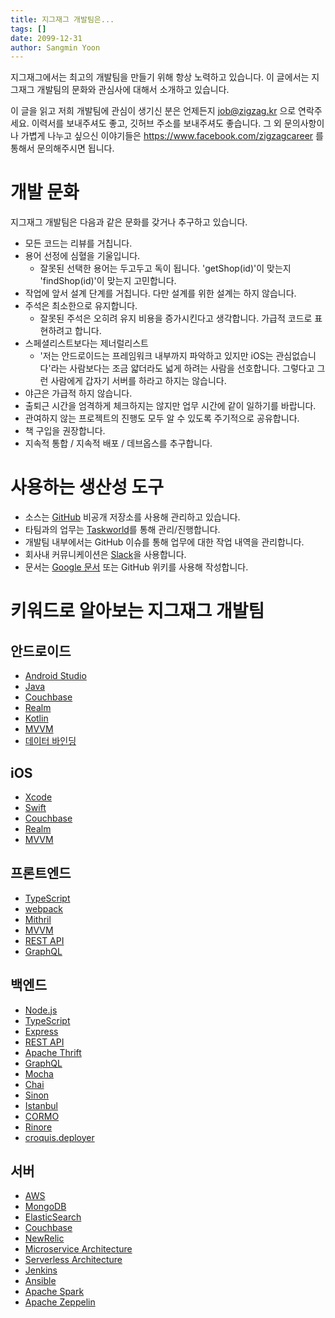 ```yaml
---
title: 지그재그 개발팀은...
tags: []
date: 2099-12-31
author: Sangmin Yoon
---
```


지그재그에서는 최고의 개발팀을 만들기 위해 항상 노력하고 있습니다.
이 글에서는 지그재그 개발팀의 문화와 관심사에 대해서 소개하고 있습니다.

이 글을 읽고 저희 개발팀에 관심이 생기신 분은 언제든지 [job@zigzag.kr](mailto:job@zigzag.kr) 으로 연락주세요.
이력서를 보내주셔도 좋고, 깃허브 주소를 보내주셔도 좋습니다.
그 외 문의사항이나 가볍게 나누고 싶으신 이야기들은 https://www.facebook.com/zigzagcareer 를 통해서 문의해주시면 됩니다.

<!--more-->

# 개발 문화

지그재그 개발팀은 다음과 같은 문화를 갖거나 추구하고 있습니다.

* 모든 코드는 리뷰를 거칩니다.
* 용어 선정에 심혈을 기울입니다.
	* 잘못된 선택한 용어는 두고두고 독이 됩니다. 'getShop(id)'이 맞는지 'findShop(id)'이 맞는지 고민합니다.
* 작업에 앞서 설계 단계를 거칩니다. 다만 설계를 위한 설계는 하지 않습니다.
* 주석은 최소한으로 유지합니다.
	* 잘못된 주석은 오히려 유지 비용을 증가시킨다고 생각합니다. 가급적 코드로 표현하려고 합니다.
* 스페셜리스트보다는 제너럴리스트
    * '저는 안드로이드는 프레임워크 내부까지 파악하고 있지만 iOS는 관심없습니다'라는 사람보다는 조금 얇더라도 넓게 하려는 사람을 선호합니다. 그렇다고 그런 사람에게 갑자기 서버를 하라고 하지는 않습니다.
* 야근은 가급적 하지 않습니다.
* 출퇴근 시간을 엄격하게 체크하지는 않지만 업무 시간에 같이 일하기를 바랍니다.
* 관여하지 않는 프로젝트의 진행도 모두 알 수 있도록 주기적으로 공유합니다.
* 책 구입을 권장합니다.
* 지속적 통합 / 지속적 배포 / 데브옵스를 추구합니다.

# 사용하는 생산성 도구

* 소스는 [GitHub](https://github.com/) 비공개 저장소를 사용해 관리하고 있습니다.
* 타팀과의 업무는 [Taskworld](https://taskworld.com/)를 통해 관리/진행합니다.
* 개발팀 내부에서는 GitHub 이슈를 통해 업무에 대한 작업 내역을 관리합니다.
* 회사내 커뮤니케이션은 [Slack](https://slack.com/)을 사용합니다.
* 문서는 [Google 문서](https://www.google.com/docs/about/) 또는 GitHub 위키를 사용해 작성합니다.

# 키워드로 알아보는 지그재그 개발팀

## 안드로이드

* [Android Studio](https://developer.android.com/studio/)
* [Java](https://www.java.com/)
* [Couchbase](https://www.couchbase.com/)
* [Realm](https://realm.io/)
* [Kotlin](https://kotlinlang.org/)
* [MVVM](https://en.wikipedia.org/wiki/Model%E2%80%93view%E2%80%93viewmodel)
* [데이터 바인딩](https://developer.android.com/topic/libraries/data-binding/)

## iOS

* [Xcode](https://developer.apple.com/xcode/)
* [Swift](https://swift.org/)
* [Couchbase](https://www.couchbase.com/)
* [Realm](https://realm.io/)
* [MVVM](https://en.wikipedia.org/wiki/Model%E2%80%93view%E2%80%93viewmodel)

## 프론트엔드

* [TypeScript](https://www.typescriptlang.org/)
* [webpack](https://webpack.js.org/)
* [Mithril](https://mithril.js.org/)
* [MVVM](https://en.wikipedia.org/wiki/Model%E2%80%93view%E2%80%93viewmodel)
* [REST API](https://en.wikipedia.org/wiki/Representational_state_transfer)
* [GraphQL](http://graphql.org/)
 
## 백엔드

* [Node.js](https://nodejs.org/)
* [TypeScript](https://www.typescriptlang.org/)
* [Express](http://expressjs.com/)
* [REST API](https://en.wikipedia.org/wiki/Representational_state_transfer)
* [Apache Thrift](https://thrift.apache.org/)
* [GraphQL](http://graphql.org/)
* [Mocha](https://mochajs.org/)
* [Chai](http://chaijs.com/)
* [Sinon](http://sinonjs.org/)
* [Istanbul](https://istanbul.js.org/)
* [CORMO](http://croquiscom.github.io/cormo/)
* [Rinore](https://github.com/croquiscom/rinore)
* [croquis.deployer](https://github.com/croquiscom/croquis.deployer)

## 서버

* [AWS](https://aws.amazon.com/)
* [MongoDB](https://www.mongodb.com/)
* [ElasticSearch](https://www.elastic.co/)
* [Couchbase](https://www.couchbase.com/)
* [NewRelic](https://newrelic.com/)
* [Microservice Architecture](https://en.wikipedia.org/wiki/Microservices)
* [Serverless Architecture](https://en.wikipedia.org/wiki/Serverless_computing)
* [Jenkins](https://jenkins.io/)
* [Ansible](https://www.ansible.com/)
* [Apache Spark](https://spark.apache.org/)
* [Apache Zeppelin](https://zeppelin.apache.org/)
